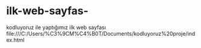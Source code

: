 # ilk-web-sayfas-
kodluyoruz ile yaptığımız ilk web sayfası
file:///C:/Users/%C3%9CM%C4%B0T/Documents/kodluyoruz%20proje/index.html
